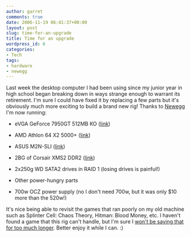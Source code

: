 ```yaml
---
author: garret
comments: true
date: 2006-11-19 06:41:37+00:00
layout: post
slug: time-for-an-upgrade
title: Time for an upgrade
wordpress_id: 6
categories:
- Tech
tags:
- hardware
- newegg
---
```


Last week the desktop computer I had been using since my junior year in high school began breaking down in ways strange enough to warrant its retirement. I'm sure I could have fixed it by replacing a few parts but it's obviously much more exciting to build a brand new rig! Thanks to [Newegg](http://www.newegg.com) I'm now running:



	
  * eVGA GeForce 7950GT 512MB KO  ([link](http://www.newegg.com/Product/Product.asp?Item=N82E16814130066))

	
  * AMD Athlon 64 X2 5000+ ([link](http://www.newegg.com/Product/Product.asp?Item=N82E16819103030))

	
  * ASUS M2N-SLI ([link](http://www.newegg.com/Product/Product.asp?Item=N82E16813131013))

	
  * 2BG of Corsair XMS2 DDR2 ([link](http://www.newegg.com/Product/Product.asp?Item=N82E16820145034))

	
  * 2x250g WD SATA2 drives in RAID 1 (losing drives is painful!)

	
  * Other power-hungry parts

	
  * 700w OCZ power supply (no I don't need 700w, but it was only $10 more than the 520w!)


It's nice being able to revisit the games that ran poorly on my old machine such as Splinter Cell: Chaos Theory, Hitman: Blood Money, etc. I haven't found a game that this rig can't handle, but I'm sure I [won't be saying that for too much longer](http://www.gamespot.com/pc/action/crysis/index.html). Better enjoy it while I can. :)
